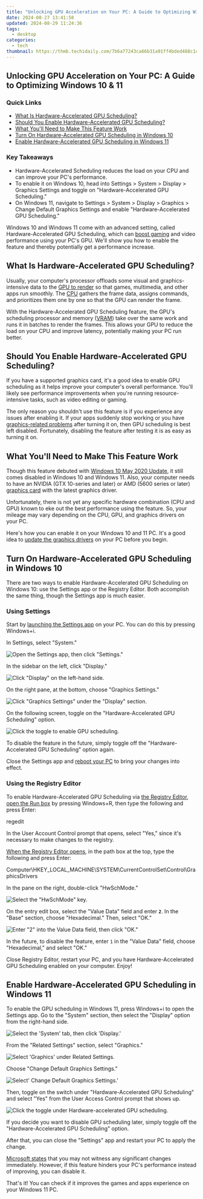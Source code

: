 ```yaml
---
title: "Unlocking GPU Acceleration on Your PC: A Guide to Optimizing Windows 10 & 11"
date: 2024-08-27 13:41:58
updated: 2024-08-29 11:24:36
tags:
  - desktop
categories:
  - tech
thumbnail: https://thmb.techidaily.com/7b6a77243ca66b31a91ff4bded488c1c26ccff28e8356d366094a908c72413f6.jpg
---
```


## Unlocking GPU Acceleration on Your PC: A Guide to Optimizing Windows 10 & 11

### Quick Links

* [What Is Hardware-Accelerated GPU Scheduling?](https://article-files.techidaily.com/unveiling-the-best-lipos-a-drone-buyers-bible-for-2024/)
* [Should You Enable Hardware-Accelerated GPU Scheduling?](https://change-location.techidaily.com/what-pokemon-evolve-with-a-dawn-stone-for-vivo-y17s-drfone-by-drfone-virtual-android/)
* [What You'll Need to Make This Feature Work](https://technical-tips.techidaily.com/splash-safe-or-just-soggy-rumors-the-truth-about-iphone-15s-water-resistance/)
* [Turn On Hardware-Accelerated GPU Scheduling in Windows 10](https://extra-resources.techidaily.com/in-2024-5-leading-edge-4k-tvs-for-gamers/)
* [Enable Hardware-Accelerated GPU Scheduling in Windows 11](https://hardware-help.techidaily.com/download-insignia-ns-pcy5bma2-print-driver-software-compatible-with-windows-11107/)

### Key Takeaways

* Hardware-Accelerated Scheduling reduces the load on your CPU and can improve your PC's performance.
* To enable it on Windows 10, head into Settings > System > Display > Graphics Settings and toggle on "Hardware-Accelerated GPU Scheduling."
* On Windows 11, navigate to Settings > System > Display > Graphics > Change Default Graphics Settings and enable "Hardware-Accelerated GPU Scheduling."

 Windows 10 and Windows 11 come with an advanced setting, called Hardware-Accelerated GPU Scheduling, which can [boost gaming](https://tiktok-videos.techidaily.com/unleash-potential-in-tiktok-videos-free-editors-for-mac/) and video performance using your PC's GPU. We'll show you how to enable the feature and thereby potentially get a performance increase.

##  What Is Hardware-Accelerated GPU Scheduling?

 Usually, your computer's processor offloads some visual and graphics-intensive data to the [GPU to render](https://sim-unlock.techidaily.com/top-11-free-apps-to-check-imei-on-oppo-reno-8t-phones-by-drfone-android/) so that games, multimedia, and other apps run smoothly. The [CPU](https://facebook-clips.techidaily.com/echoes-of-now-strategies-for-downloading-current-events/) gathers the frame data, assigns commands, and prioritizes them one by one so that the GPU can render the frame.

 With the Hardware-Accelerated GPU Scheduling feature, the GPU's scheduling processor and memory ([VRAM](https://extra-support.techidaily.com/new-premium-selection-of-apple-and-android-camera-slow-motion-apps/)) take over the same work and runs it in batches to render the frames. This allows your GPU to reduce the load on your CPU and improve latency, potentially making your PC run better.

##  Should You Enable Hardware-Accelerated GPU Scheduling?

 If you have a supported graphics card, it's a good idea to enable GPU scheduling as it helps improve your computer's overall performance. You'll likely see performance improvements when you're running resource-intensive tasks, such as video editing or gaming.

 The only reason you shouldn't use this feature is if you experience any issues after enabling it. If your apps suddenly stop working or you have [graphics-related problems](https://video-capture.techidaily.com/new-essential-scripting-instant-stopwatch-integration-in-obs-for-2024/) after turning it on, then GPU scheduling is best left disabled. Fortunately, disabling the feature after testing it is as easy as turning it on. 

##  What You'll Need to Make This Feature Work

 Though this feature debuted with [Windows 10 May 2020 Update](https://hardware-tips.techidaily.com/navigating-the-digital-realm-with-toms-computing-wisdom/), it still comes disabled in Windows 10 and Windows 11\. Also, your computer needs to have an NVIDIA (GTX 10-series and later) or AMD (5600 series or later) [graphics card](https://android-unlock.techidaily.com/unlock-vivo-s17-pro-phone-password-without-factory-reset-full-guide-here-by-drfone-android/) with the latest graphics driver.

 Unfortunately, there is not yet any specific hardware combination (CPU and GPU) known to eke out the best performance using the feature. So, your mileage may vary depending on the CPU, GPU, and graphics drivers on your PC.

 Here's how you can enable it on your Windows 10 and 11 PC. It's a good idea to [update the graphics drivers](https://hardware-tips.techidaily.com/navigating-through-circuitry-top-tech-reviews-by-toms-trustworthy-team/) on your PC before you begin.

##  Turn On Hardware-Accelerated GPU Scheduling in Windows 10

 There are two ways to enable Hardware-Accelerated GPU Scheduling on Windows 10: use the Settings app or the Registry Editor. Both accomplish the same thing, though the Settings app is much easier. 

###  Using Settings

 Start by [launching the Settings app](https://facebook-video-footage.techidaily.com/updated-2024-approved-5-easy-ways-to-multiply-your-youtube-follower-base/) on your PC. You can do this by pressing Windows+i.

 In Settings, select "System."

![Open the Settings app, then click "Settings."](https://static1.howtogeekimages.com/wordpress/wp-content/uploads/2023/11/1-system.png) 

 In the sidebar on the left, click "Display."

![Click "Display" on the left-hand side.](https://static1.howtogeekimages.com/wordpress/wp-content/uploads/2023/11/2-display.png) 

 On the right pane, at the bottom, choose "Graphics Settings."

![Click "Graphics Settings" under the "Display" section.](https://static1.howtogeekimages.com/wordpress/wp-content/uploads/2023/11/3-graphics-settings.png) 

 On the following screen, toggle on the "Hardware-Accelerated GPU Scheduling" option.

![Click the toggle to enable GPU scheduling.](https://static1.howtogeekimages.com/wordpress/wp-content/uploads/2023/11/4-click-toggle.png) 

 To disable the feature in the future, simply toggle off the "Hardware-Accelerated GPU Scheduling" option again.

 Close the Settings app and [reboot your PC](https://article-posts.techidaily.com/comparing-the-creme-de-la-creme-gopro-hero5-black-to-hero4-silver-for-2024/) to bring your changes into effect.

###  Using the Registry Editor

 To enable Hardware-Accelerated GPU Scheduling via [the Registry Editor](https://extra-lessons.techidaily.com/the-ultimate-hdtv-showdown-selecting-the-best-8k-models/), [open the Run box](https://android-location-track.techidaily.com/top-9-oppo-k11x-monitoring-apps-for-parental-controls-drfone-by-drfone-virtual-android/) by pressing Windows+R, then type the following and press Enter:

regedit

 In the User Account Control prompt that opens, select "Yes," since it's necessary to make changes to the registry.

[When the Registry Editor opens](https://visual-screen-recording.techidaily.com/updated-transforming-live-dialogues-into-permanent-history-for-2024/), in the path box at the top, type the following and press Enter:

Computer\HKEY_LOCAL_MACHINE\SYSTEM\CurrentControlSet\Control\GraphicsDrivers

 In the pane on the right, double-click "HwSchMode."

![Select the "HwSchMode" key.](https://static1.howtogeekimages.com/wordpress/wp-content/uploads/2023/11/5-hw-sched-regeidt.png) 

 On the entry edit box, select the "Value Data" field and enter **`2`**. In the "Base" section, choose "Hexadecimal." Then, select "OK."

![Enter "2" into the Value Data field, then click "OK."](https://static1.howtogeekimages.com/wordpress/wp-content/uploads/2023/11/6-change-value-to-2.png) 

 In the future, to disable the feature, enter `1` in the "Value Data" field, choose "Hexadecimal," and select "OK."

 Close Registry Editor, restart your PC, and you have Hardware-Accelerated GPU Scheduling enabled on your computer. Enjoy!

##  Enable Hardware-Accelerated GPU Scheduling in Windows 11

 To enable the GPU scheduling in Windows 11, press Windows+i to open the Settings app. Go to the "System" section, then select the "Display" option from the right-hand side.

![Select the 'System' tab, then click 'Display.'](https://static1.howtogeekimages.com/wordpress/wp-content/uploads/2024/05/1-13.png) 

 From the "Related Settings" section, select "Graphics."

![Select 'Graphics' under Related Settings.](https://static1.howtogeekimages.com/wordpress/wp-content/uploads/2024/05/2-12.png) 

 Choose "Change Default Graphics Settings."

![Select' Change Default Graphics Settings.'](https://static1.howtogeekimages.com/wordpress/wp-content/uploads/2024/05/3-10.png) 

 Then, toggle on the switch under "Hardware-Accelerated GPU Scheduling" and select "Yes" from the User Access Control prompt that shows up.

![Click the toggle under Hardware-accelerated GPU scheduling.](https://static1.howtogeekimages.com/wordpress/wp-content/uploads/2024/05/4-10.png) 

 If you decide you want to disable GPU scheduling later, simply toggle off the "Hardware-Accelerated GPU Scheduling" option.

 After that, you can close the "Settings" app and restart your PC to apply the change.

[Microsoft states](https://devblogs.microsoft.com/directx/hardware-accelerated-gpu-scheduling/) that you may not witness any significant changes immediately. However, if this feature hinders your PC's performance instead of improving, you can disable it.

 That's it! You can check if it improves the games and apps experience on your Windows 11 PC.

<ins class="adsbygoogle"
     style="display:block"
     data-ad-format="autorelaxed"
     data-ad-client="ca-pub-7571918770474297"
     data-ad-slot="1223367746"></ins>



<ins class="adsbygoogle"
     style="display:block"
     data-ad-client="ca-pub-7571918770474297"
     data-ad-slot="8358498916"
     data-ad-format="auto"
     data-full-width-responsive="true"></ins>

